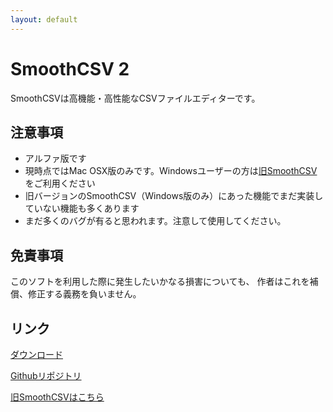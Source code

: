 ```yaml
---
layout: default
---
```

 
# SmoothCSV 2

SmoothCSVは高機能・高性能なCSVファイルエディターです。

## 注意事項

- アルファ版です
- 現時点ではMac OSX版のみです。Windowsユーザーの方は<a href="./1/" target="_blank">旧SmoothCSV</a>をご利用ください
- 旧バージョンのSmoothCSV（Windows版のみ）にあった機能でまだ実装していない機能も多くあります
- まだ多くのバグが有ると思われます。注意して使用してください。


## 免責事項

このソフトを利用した際に発生したいかなる損害についても、 作者はこれを補償、修正する義務を負いません。


## リンク

[ダウンロード](download)

<a href="https://github.com/kohii/smoothcsv" target="_blank">Githubリポジトリ</a>

<a href="./1/" target="_blank">旧SmoothCSVはこちら</a>